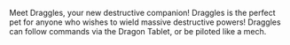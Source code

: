 Meet Draggles, your new destructive companion!
Draggles is the perfect pet for anyone who wishes to wield massive destructive powers!
Draggles can follow commands via the Dragon Tablet, or be piloted like a mech.

